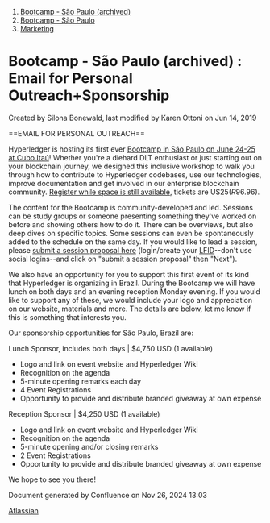 1. [Bootcamp - São Paulo (archived)](index.html)
2. [Bootcamp - São Paulo](18874376.html)
3. [Marketing](Marketing_18874396.html)

# Bootcamp - São Paulo (archived) : Email for Personal Outreach+Sponsorship

Created by Silona Bonewald, last modified by Karen Ottoni on Jun 14, 2019

==EMAIL FOR PERSONAL OUTREACH==

Hyperledger is hosting its first ever [Bootcamp in São Paulo on June 24-25 at Cubo Itaú](https://events.linuxfoundation.org/events/hyperledger-bootcamp-brazil-2019/)! Whether you're a diehard DLT enthusiast or just starting out on your blockchain journey, we designed this inclusive workshop to walk you through how to contribute to Hyperledger codebases, use our technologies, improve documentation and get involved in our enterprise blockchain community. [Register while space is still available](https://www.cvent.com/events/hyperledger-bootcamp-brazil-2019/registration-0e72c7c066124895996e4d50c4ea2aff.aspx?fqp=true), tickets are US$25 (R$96.96). 

The content for the Bootcamp is community-developed and led. Sessions can be study groups or someone presenting something they've worked on before and showing others how to do it. There can be overviews, but also deep dives on specific topics. Some sessions can even be spontaneously added to the schedule on the same day. If you would like to lead a session, please [submit a session proposal here](https://lf-hyperledger.atlassian.net/wiki/display/BSP/Sessions) (login/create your [LFID](https://identity.linuxfoundation.org/)--don't use social logins--and click on "submit a session proposal" then "Next").

We also have an opportunity for you to support this first event of its kind that Hyperledger is organizing in Brazil. During the Bootcamp we will have lunch on both days and an evening reception Monday evening. If you would like to support any of these, we would include your logo and appreciation on our website, materials and more. The details are below, let me know if this is something that interests you.

Our sponsorship opportunities for São Paulo, Brazil are:

Lunch Sponsor, includes both days | $4,750 USD (1 available)

- Logo and link on event website and Hyperledger Wiki
- Recognition on the agenda
- 5-minute opening remarks each day
- 4 Event Registrations
- Opportunity to provide and distribute branded giveaway at own expense

Reception Sponsor | $4,250 USD (1 available)

- Logo and link on event website and Hyperledger Wiki
- Recognition on the agenda
- 5-minute opening and/or closing remarks
- 2 Event Registrations
- Opportunity to provide and distribute branded giveaway at own expense

We hope to see you there!

Document generated by Confluence on Nov 26, 2024 13:03

[Atlassian](http://www.atlassian.com/)
